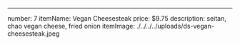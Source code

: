 ---
number: 7
itemName: Vegan Cheesesteak
price: $9.75
description: seitan, chao vegan cheese, fried onion
itemImage: ./../../../uploads/ds-vegan-cheesesteak.jpeg
